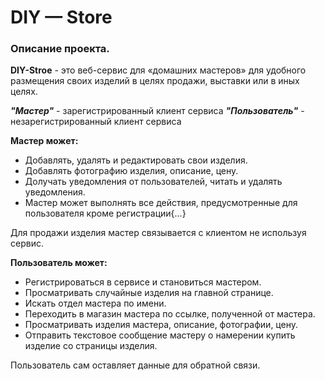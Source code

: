 # DIY — Store

### Описание проекта.

**DIY-Stroe** -  это веб-сервис для «домашних мастеров» 
для удобного размещения своих изделий в целях продажи, 
выставки или в иных целях.

**_"Мастер"_** - зарегистрированный клиент сервиса
**_"Пользователь"_** - незарегистрированный клиент сервиса

**Мастер может:**
* Добавлять, удалять и редактировать свои изделия.
* Добавлять фотографию изделия, описание, цену.
* Долучать уведомления от пользователей, читать и удалять уведомления.
* Мастер может выполнять все действия, предусмотренные для пользователя кроме регистрации{...}

Для продажи изделия мастер связывается с клиентом не используя сервис. 

**Пользователь может:**
* Регистрироваться в сервисе и становиться мастером.
* Просматривать случайные изделия на главной странице.
* Искать отдел мастера по имени.
* Переходить в магазин мастера по ссылке, полученной от мастера.
* Просматривать изделия мастера, описание, фотографии, цену.
* Отправить текстовое сообщение мастеру о намерении купить изделие со страницы изделия.

Пользователь сам оставляет данные для обратной связи.
